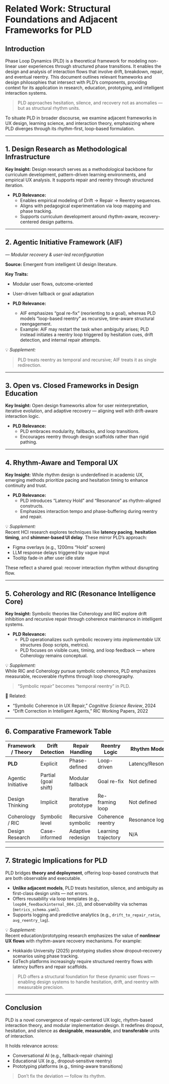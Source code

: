 # Related Work: Structural Foundations and Adjacent Frameworks for PLD

## Introduction

Phase Loop Dynamics (PLD) is a theoretical framework for modeling non-linear user experiences through structured phase transitions. It enables the design and analysis of interaction flows that involve drift, breakdown, repair, and eventual reentry. This document outlines relevant frameworks and design philosophies that intersect with PLD’s components, providing context for its application in research, education, prototyping, and intelligent interaction systems.

> PLD approaches hesitation, silence, and recovery not as anomalies — but as structural rhythm units.

To situate PLD in broader discourse, we examine adjacent frameworks in UX design, learning science, and interaction theory, emphasizing where PLD diverges through its rhythm-first, loop-based formulation.

---

## 1. Design Research as Methodological Infrastructure

**Key Insight:** Design research serves as a methodological backbone for curriculum development, pattern-driven learning environments, and empirical UX analysis. It supports repair and reentry through structured iteration.

- **PLD Relevance:**
  - Enables empirical modeling of Drift → Repair → Reentry sequences.
  - Aligns with pedagogical experimentation via loop mapping and phase tracking.
  - Supports curriculum development around rhythm-aware, recovery-centered design patterns.

---

## 2. Agentic Initiative Framework (AIF)  
*— Modular recovery & user-led reconfiguration*

**Source:** Emergent from intelligent UI design literature.

**Key Traits:**
- Modular user flows, outcome-oriented
- User-driven fallback or goal adaptation

- **PLD Relevance:**
  - AIF emphasizes “goal re-fix” (reorienting to a goal), whereas PLD models “loop-based reentry” as recursive, time-aware structural reengagement.
  - Example: AIF may restart the task when ambiguity arises; PLD instead initiates a reentry loop triggered by hesitation cues, drift detection, and internal repair attempts.

💡 *Supplement:*  
> PLD treats reentry as temporal and recursive; AIF treats it as single redirection.

---

## 3. Open vs. Closed Frameworks in Design Education

**Key Insight:** Open design frameworks allow for user reinterpretation, iterative evolution, and adaptive recovery — aligning well with drift-aware interaction logic.

- **PLD Relevance:**
  - PLD embraces modularity, fallbacks, and loop transitions.
  - Encourages reentry through design scaffolds rather than rigid pathing.

---

## 4. Rhythm-Aware and Temporal UX

**Key Insight:** While rhythm design is underdefined in academic UX, emerging methods prioritize pacing and hesitation timing to enhance continuity and trust.

- **PLD Relevance:**
  - PLD introduces “Latency Hold” and “Resonance” as rhythm-aligned constructs.
  - Emphasizes interaction tempo and phase-buffering during reentry and repair.

💡 *Supplement:*  
Recent HCI research explores techniques like **latency pacing**, **hesitation timing**, and **shimmer-based UI delay**. These mirror PLD’s approach:
- Figma overlays (e.g., 1200ms “Hold” screen)
- LLM response delays triggered by vague input
- Tooltip fade-in after user idle state

These reflect a shared goal: recover interaction rhythm without disrupting flow.

---

## 5. Coherology and RIC (Resonance Intelligence Core)

**Key Insight:** Symbolic theories like Coherology and RIC explore drift inhibition and recursive repair through coherence maintenance in intelligent systems.

- **PLD Relevance:**
  - PLD operationalizes such symbolic recovery into *implementable* UX structures (loop scripts, metrics).
  - PLD focuses on visible cues, timing, and loop feedback — where Coherology remains conceptual.

💡 *Supplement:*  
While RIC and Coherology pursue symbolic coherence, PLD emphasizes measurable, recoverable rhythms through loop choreography.  
> “Symbolic repair” becomes “temporal reentry” in PLD.

📎 Related:  
- “Symbolic Coherence in UX Repair,” *Cognitive Science Review*, 2024  
- “Drift Correction in Intelligent Agents,” RIC Working Papers, 2022

---

## 6. Comparative Framework Table

| Framework / Theory       | Drift Detection     | Repair Handling      | Reentry Logic         | Rhythm Modeling       | Temporal Constructs     | Feedback Granularity   | Openness       |
|--------------------------|---------------------|-----------------------|------------------------|------------------------|--------------------------|-------------------------|----------------|
| **PLD**                  | Explicit            | Phase-defined         | Loop-driven            | Latency/Resonance      | Explicit (Phased)        | High (via telemetry)    | Modular / Open |
| Agentic Initiative       | Partial (goal shift)| Modular fallback      | Goal re-fix            | Not defined            | Implicit                 | Medium                  | Semi-open      |
| Design Thinking          | Implicit            | Iterative prototype   | Re-framing loop        | Not defined            | Implicit                 | Variable                | Open           |
| Coherology / RIC         | Symbolic level      | Recursive symbolic    | Coherence reentry      | Resonance logic        | Conceptual / Symbolic    | Low                     | Theoretical    |
| Design Research          | Case-informed       | Adaptive redesign     | Learning trajectory    | N/A                    | Empirical / Observational| Variable                | Open           |

---

## 7. Strategic Implications for PLD

PLD bridges **theory and deployment**, offering loop-based constructs that are both observable and executable.

- **Unlike adjacent models**, PLD treats hesitation, silence, and ambiguity as first-class design units — not errors.
- Offers reusability via loop templates (e.g., `loop04_feedbackinternal_004.j2`), and observability via schemas (`metrics_schema.yaml`).
- Supports logging and predictive analytics (e.g., `drift_to_repair_ratio`, `avg_reentry_lag`).

💡 *Supplement:*  
Recent education/prototyping research emphasizes the value of **nonlinear UX flows** with rhythm-aware recovery mechanisms. For example:
- Hokkaido University (2025) prototyping studies show dropout–recovery scenarios using phase tracking.
- EdTech platforms increasingly require structured reentry flows with latency buffers and repair scaffolds.

> PLD offers a structural foundation for these dynamic user flows — enabling design systems to handle hesitation, drift, and reentry with measurable precision.

---

## Conclusion

PLD is a novel convergence of repair-centered UX logic, rhythm-based interaction theory, and modular implementation design. It redefines dropout, hesitation, and silence as **designable**, **measurable**, and **transferable** units of interaction.

It holds relevance across:

- Conversational AI (e.g., fallback-repair chaining)
- Educational UX (e.g., dropout-sensitive reentry)
- Prototyping platforms (e.g., timing-aware transitions)

> Don’t fix the deviation — follow its rhythm.
